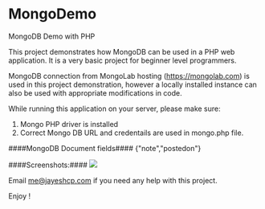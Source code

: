 MongoDemo
=========

MongoDB Demo with PHP

This project demonstrates how MongoDB can be used in a PHP web application.
It is a very basic project for beginner level programmers.

MongoDB connection from MongoLab hosting (https://mongolab.com) is used in this project demonstration, however a locally installed
instance can also be used with appropriate modifications in code.

While running this application on your server, please make sure:

1. Mongo PHP driver is installed
2. Correct Mongo DB URL and credentails are used in mongo.php file.

####MongoDB Document fields####
{"note","postedon"}


####Screenshots:####
<img src="http://jayeshcp.files.wordpress.com/2013/10/mongodb-php-demo.png">

Email me@jayeshcp.com if you need any help with this project.

Enjoy !
